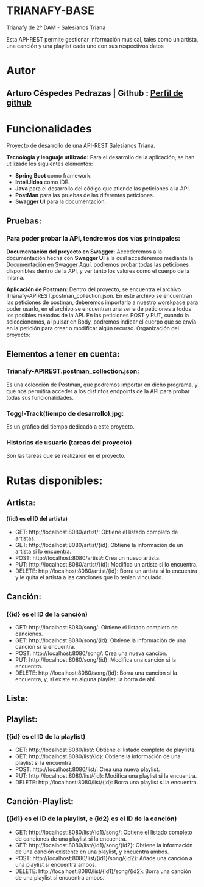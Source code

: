 # TRIANAFY-BASE
Trianafy de 2º DAM - Salesianos Triana

Esta API-REST permite gestionar información musical, tales como un artista, una canción y una playlist cada uno con sus respectivos datos

# Autor
  ## Arturo Céspedes Pedrazas  | Github : [Perfil de github](https://github.com/ArturoCes)
# Funcionalidades
Proyecto de desarrollo de una API-REST Salesianos Triana.

**Tecnología y lenguaje utilizado:**
Para el desarrollo de la aplicación, se han utilizado los siguientes elementos:

- **Spring Boot** como framework.
- **InteliJIdea** como IDE.
- **Java** para el desarrollo del código que atiende las peticiones a la API.
- **PostMan** para las pruebas de las diferentes peticiones.
- **Swagger UI** para la documentación.

## Pruebas:
### Para poder probar la API, tendremos dos vías principales:

**Documentación del proyecto en Swagger:** Accederemos a la documentación hecha con **Swagger UI** a la cual accederemos mediante la 
[Documentación en Swagger](http://localhost:8080/swagger-ui.html) Aquí, podremos probar todas las peticiones disponibles dentro de la API, y ver tanto los valores como el cuerpo de la misma.

**Aplicación de Postman:** Dentro del proyecto, se encuentra el archivo Trianafy-APIREST.postman_collection.json. En este archivo se encuentran las peticiones de postman, deberemos importarlo a nuestro worskpace para poder usarlo, en el archivo se encuentran una serie de peticiones a todos los posibles métodos de la API. En las peticiones POST y PUT, cuando la seleccionemos, al pulsar en Body, podremos indicar el cuerpo que se envía en la petición para crear o modificar algún recurso.
Organización del proyecto:

## Elementos a tener en cuenta:

### Trianafy-APIREST.postman_collection.json:
Es una colección de Postman, que podremos importar en dicho programa, y que nos permitirá acceder a los distintos endpoints de la API para probar todas sus funcionalidades.
### Toggl-Track(tiempo de desarrollo).jpg:
Es un gráfico del tiempo dedicado a este proyecto.
### Historias de usuario (tareas del proyecto)
Son las tareas que se realizaron en el proyecto.
# Rutas disponibles:
## Artista: 
#### ({id} es el ID del artista)
- GET: http://localhost:8080/artist/: Obtiene el listado completo de artistas.
- GET: http://localhost:8080/artist/{id}: Obtiene la información de un artista si lo encuentra.
- POST: http://localhost:8080/artist/: Crea un nuevo artista.
- PUT: http://localhost:8080/artist/{id}: Modifica un artista si lo encuentra.
- DELETE: http://localhost:8080/artist/{id}: Borra un artista si lo encuentra y le quita el artista a las canciones que lo tenian vinculado.
## Canción: 
### ({id} es el ID de la canción)
- GET: http://localhost:8080/song/: Obtiene el listado completo de canciones.
- GET: http://localhost:8080/song/{id}: Obtiene la información de una canción si la encuentra.
- POST: http://localhost:8080/song/: Crea una nueva canción.
- PUT: http://localhost:8080/song/{id}: Modifica una canción si la encuentra.
- DELETE: http://localhost:8080/song/{id}: Borra una canción si la encuentra, y, si existe en alguna playlist, la borra de ahí.
## Lista:
## Playlist:
### ({id} es el ID de la playlist)
- GET: http://localhost:8080/list/: Obtiene el listado completo de playlists.
- GET: http://localhost:8080/list/{id}: Obtiene la información de una playlist si la encuentra.
- POST: http://localhost:8080/list/: Crea una nueva playlist.
- PUT: http://localhost:8080/list/{id}: Modifica una playlist si la encuentra.
- DELETE: http://localhost:8080/list/{id}: Borra una playlist si la encuentra.
## Canción-Playlist:
### ({id1} es el ID de la playlist, e {id2} es el ID de la canción)
- GET: http://localhost:8080/list/{id1}/song/: Obtiene el listado completo de canciones de una playlist si la encuentra.
- GET: http://localhost:8080/list/{id1}/song/{id2}: Obtiene la información de una canción existente en una playlist, y encuentra ambos.
- POST: http://localhost:8080/list/{id1}/song/{id2}: Añade una canción a una playlist si encuentra ambos.
- DELETE: http://localhost:8080/list/{id1}/song/{id2}: Borra una canción de una playlist si encuentra ambos.
